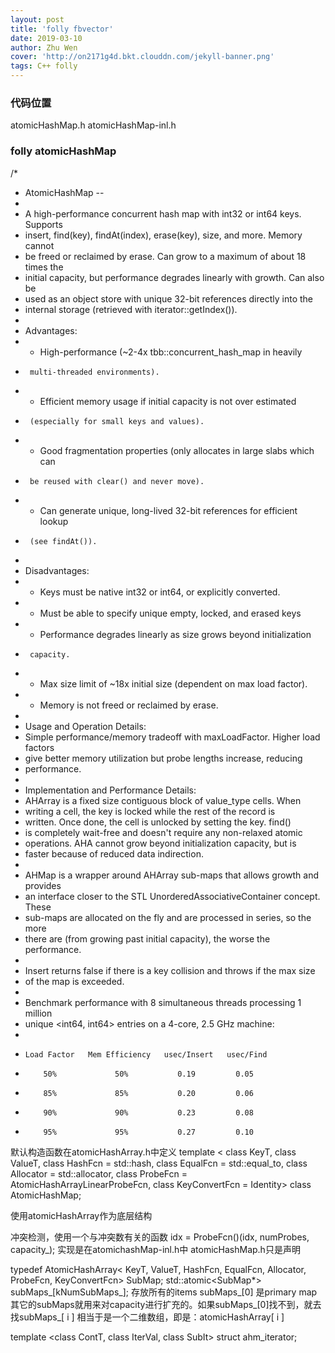 ```yaml
---
layout: post
title: 'folly fbvector'
date: 2019-03-10
author: Zhu Wen
cover: 'http://on2171g4d.bkt.clouddn.com/jekyll-banner.png'
tags: C++ folly
---
```


### 代码位置
atomicHashMap.h
atomicHashMap-inl.h

### folly atomicHashMap


/*
 * AtomicHashMap --
 *
 * A high-performance concurrent hash map with int32 or int64 keys. Supports
 * insert, find(key), findAt(index), erase(key), size, and more.  Memory cannot
 * be freed or reclaimed by erase.  Can grow to a maximum of about 18 times the
 * initial capacity, but performance degrades linearly with growth. Can also be
 * used as an object store with unique 32-bit references directly into the
 * internal storage (retrieved with iterator::getIndex()).
 *
 * Advantages:
 *    - High-performance (~2-4x tbb::concurrent_hash_map in heavily
 *      multi-threaded environments).
 *    - Efficient memory usage if initial capacity is not over estimated
 *      (especially for small keys and values).
 *    - Good fragmentation properties (only allocates in large slabs which can
 *      be reused with clear() and never move).
 *    - Can generate unique, long-lived 32-bit references for efficient lookup
 *      (see findAt()).
 *
 * Disadvantages:
 *    - Keys must be native int32 or int64, or explicitly converted.
 *    - Must be able to specify unique empty, locked, and erased keys
 *    - Performance degrades linearly as size grows beyond initialization
 *      capacity.
 *    - Max size limit of ~18x initial size (dependent on max load factor).
 *    - Memory is not freed or reclaimed by erase.
 *
 * Usage and Operation Details:
 *   Simple performance/memory tradeoff with maxLoadFactor.  Higher load factors
 *   give better memory utilization but probe lengths increase, reducing
 *   performance.
 *
 * Implementation and Performance Details:
 *   AHArray is a fixed size contiguous block of value_type cells.  When
 *   writing a cell, the key is locked while the rest of the record is
 *   written.  Once done, the cell is unlocked by setting the key.  find()
 *   is completely wait-free and doesn't require any non-relaxed atomic
 *   operations.  AHA cannot grow beyond initialization capacity, but is
 *   faster because of reduced data indirection.
 *
 *   AHMap is a wrapper around AHArray sub-maps that allows growth and provides
 *   an interface closer to the STL UnorderedAssociativeContainer concept. These
 *   sub-maps are allocated on the fly and are processed in series, so the more
 *   there are (from growing past initial capacity), the worse the performance.
 *
 *   Insert returns false if there is a key collision and throws if the max size
 *   of the map is exceeded.
 *
 *   Benchmark performance with 8 simultaneous threads processing 1 million
 *   unique <int64, int64> entries on a 4-core, 2.5 GHz machine:
 *
 *     Load Factor   Mem Efficiency   usec/Insert   usec/Find
 *         50%             50%           0.19         0.05
 *         85%             85%           0.20         0.06
 *         90%             90%           0.23         0.08
 *         95%             95%           0.27         0.10

默认构造函数在atomicHashArray.h中定义
template <
    class KeyT,
    class ValueT,
    class HashFcn = std::hash<KeyT>,
    class EqualFcn = std::equal_to<KeyT>,
    class Allocator = std::allocator<char>,
    class ProbeFcn = AtomicHashArrayLinearProbeFcn,
    class KeyConvertFcn = Identity>
class AtomicHashMap;

使用atomicHashArray作为底层结构

冲突检测，使用一个与冲突数有关的函数
    idx = ProbeFcn()(idx, numProbes, capacity_);
实现是在atomichashMap-inl.h中
atomicHashMap.h只是声明

  typedef AtomicHashArray<
      KeyT,
      ValueT,
      HashFcn,
      EqualFcn,
      Allocator,
      ProbeFcn,
      KeyConvertFcn>
      SubMap;
  std::atomic<SubMap*> subMaps_[kNumSubMaps_];  存放所有的items
  subMaps_[0] 是primary map
  其它的subMaps就用来对capacity进行扩充的。如果subMaps_[0]找不到，就去找subMaps_[ i ]
  相当于是一个二维数组，即是：atomicHashArray[ i ]

  template <class ContT, class IterVal, class SubIt>
  struct ahm_iterator;




